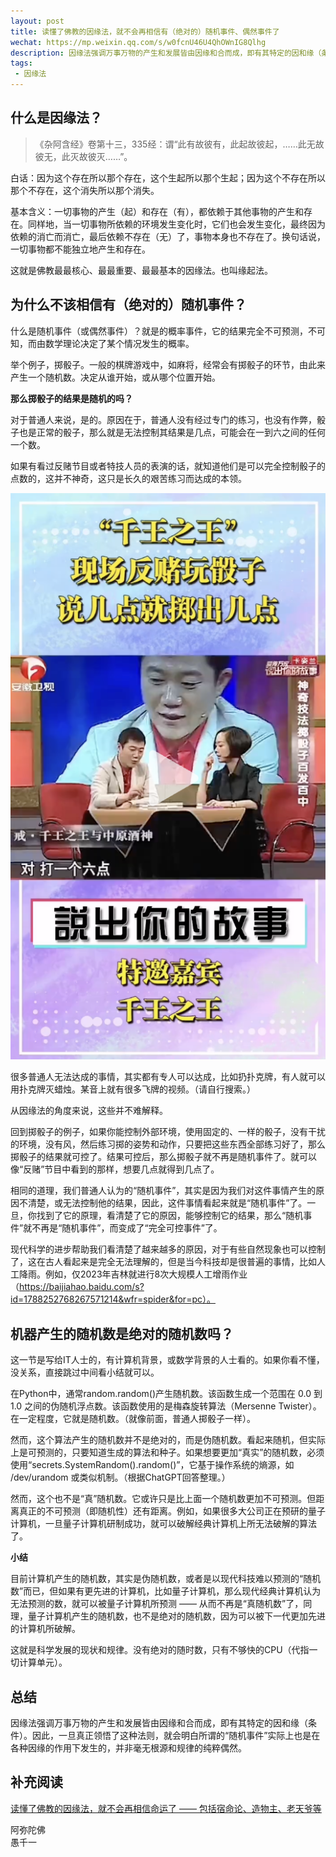 ```yaml
---
layout: post
title: 读懂了佛教的因缘法，就不会再相信有（绝对的）随机事件、偶然事件了
wechat: https://mp.weixin.qq.com/s/w0fcnU46U4QhOWnIG8Qlhg
description: 因缘法强调万事万物的产生和发展皆由因缘和合而成，即有其特定的因和缘（条件）。因此，一旦真正领悟了这种法则，就会明白所谓的“随机事件”实际上也是在各种因缘的作用下发生的，并非毫无根源和规律的纯粹偶然。
tags:
 - 因缘法
---
```


## 什么是因缘法？

>《杂阿含经》卷第十三，335经：谓“此有故彼有，此起故彼起，……此无故彼无，此灭故彼灭……”。

白话：因为这个存在所以那个存在，这个生起所以那个生起；因为这个不存在所以那个不存在，这个消失所以那个消失。

基本含义：一切事物的产生（起）和存在（有），都依赖于其他事物的产生和存在。同样地，当一切事物所依赖的环境发生变化时，它们也会发生变化，最终因为依赖的消亡而消亡，最后依赖不存在（无）了，事物本身也不存在了。换句话说，一切事物都不能独立地产生和存在。

这就是佛教最最核心、最最重要、最最基本的因缘法。也叫缘起法。

## 为什么不该相信有（绝对的）随机事件？

什么是随机事件（或偶然事件）？就是的概率事件，它的结果完全不可预测，不可知，而由数学理论决定了某个情况发生的概率。

举个例子，掷骰子。一般的棋牌游戏中，如麻将，经常会有掷骰子的环节，由此来产生一个随机数。决定从谁开始，或从哪个位置开始。

**那么掷骰子的结果是随机的吗？**

对于普通人来说，是的。原因在于，普通人没有经过专门的练习，也没有作弊，骰子也是正常的骰子，那么就是无法控制其结果是几点，可能会在一到六之间的任何一个数。

如果有看过反赌节目或者特技人员的表演的话，就知道他们是可以完全控制骰子的点数的，这并不神奇，这只是长久的艰苦练习而达成的本领。

![反赌玩骰子](../images/2024-09-01-13-22-45.png)

很多普通人无法达成的事情，其实都有专人可以达成，比如扔扑克牌，有人就可以用扑克牌灭蜡烛。某音上就有很多飞牌的视频。（请自行搜索。）

从因缘法的角度来说，这些并不难解释。

回到掷骰子的例子，如果你能控制外部环境，使用固定的、一样的骰子，没有干扰的环境，没有风，然后练习掷的姿势和动作，只要把这些东西全部练习好了，那么掷骰子的结果就可控了。结果可控后，那么掷骰子就不再是随机事件了。就可以像“反赌”节目中看到的那样，想要几点就得到几点了。

相同的道理，我们普通人认为的“随机事件”，其实是因为我们对这件事情产生的原因不清楚，或无法控制他的结果，因此，这件事情看起来就是“随机事件”了。一旦，你找到了它的原理，看清楚了它的原因，能够控制它的结果，那么“随机事件”就不再是“随机事件”，而变成了“完全可控事件”了。

现代科学的进步帮助我们看清楚了越来越多的原因，对于有些自然现象也可以控制了，这在古人看起来是完全无法理解的，但是当今科技却是很普遍的事情，比如人工降雨。例如，仅2023年吉林就进行8次大规模人工增雨作业（https://baijiahao.baidu.com/s?id=1788252768267571214&wfr=spider&for=pc）。

## 机器产生的随机数是绝对的随机数吗？

这一节是写给IT人士的，有计算机背景，或数学背景的人士看的。如果你看不懂，没关系，直接跳过中间看小结就可以。

在Python中，通常random.random()产生随机数。该函数生成一个范围在 0.0 到 1.0 之间的伪随机浮点数。该函数使用的是梅森旋转算法（Mersenne Twister）。在一定程度，它就是随机数。（就像前面，普通人掷骰子一样）。

然而，这个算法产生的随机数并不是绝对的，而是伪随机数。看起来随机，但实际上是可预测的，只要知道生成的算法和种子。如果想要更加“真实”的随机数，必须使用“secrets.SystemRandom().random()”，它基于操作系统的熵源，如 /dev/urandom 或类似机制。（根据ChatGPT回答整理。）

然而，这个也不是“真”随机数。它或许只是比上面一个随机数更加不可预测。但距离真正的不可预测（即随机性）还有距离。例如，如果很多大公司正在预研的量子计算机，一旦量子计算机研制成功，就可以破解经典计算机上所无法破解的算法了。

**小结**

目前计算机产生的随机数，其实是伪随机数，或者是以现代科技难以预测的“随机数”而已，但如果有更先进的计算机，比如量子计算机，那么现代经典计算机认为无法预测的数，就可以被量子计算机所预测 —— 从而不再是“真随机数”了，同理，量子计算机产生的随机数，也不是绝对的随机数，因为可以被下一代更加先进的计算机所破解。

这就是科学发展的现状和规律。没有绝对的随时数，只有不够快的CPU（代指一切计算单元）。

## 总结

因缘法强调万事万物的产生和发展皆由因缘和合而成，即有其特定的因和缘（条件）。因此，一旦真正领悟了这种法则，就会明白所谓的“随机事件”实际上也是在各种因缘的作用下发生的，并非毫无根源和规律的纯粹偶然。

## 补充阅读

[读懂了佛教的因缘法，就不会再相信命运了 —— 包括宿命论、造物主、老天爷等](https://mp.weixin.qq.com/s/mvmWSx8zEwCkHCOGsccXyw) 


阿弥陀佛<br>
愚千一

